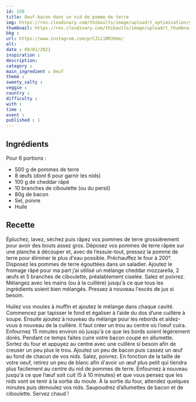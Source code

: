 ```yaml
---
id: 150
title: Oeuf-bacon dans un nid de pomme de terre
img: https://res.cloudinary.com/thibaults/image/upload/t_optimisation/v1610228996/Recipes/20210109_oeuf_nid_patate.jpg
thumbnail: https://res.cloudinary.com/thibaults/image/upload/t_thumbnail_josie/v1610228996/Recipes/20210109_oeuf_nid_patate.jpg
bkg : 
url: https://www.instagram.com/p/CJ1i10MJHem/
alt: 
date : 09/01/2021
inspiration : 
description: 
category :
main_ingredient : Oeuf
theme : 
sweety_salty : 
veggie : 
country :
difficulty :
with : 
time : 
event :
published : 1
---
```


## Ingrédients
Pour 6 portions :
 - 500 g de pommes de terre
 - 8 œufs (dont 6 pour garnir les nids)
 - 100 g de cheddar râpé
 - 10 branches de ciboulette (ou du persil)
 - 80g de bacon
 - Sel, poivre
 - Huile

## Recette
Épluchez, lavez, séchez puis râpez vos pommes de terre grossièrement pour avoir des bouts assez gros. Déposez vos pommes de terre râpée sur une planche à découper et, avec de l’essuie-tout, pressez la pomme de terre pour éliminer le plus d'eau possible. Préchauffez le four à 200°.
Disposez les pommes de terre égouttées dans un saladier. Ajoutez le fromage râpé pour ma part j’ai utilisé un mélange cheddar mozzarella, 2 œufs et 5 branches de ciboulette, préalablement ciselée. Salez et poivrez. Mélangez avec les mains (ou à la cuillère) jusqu'à ce que tous les ingrédients soient bien mélangés. Pressez à nouveau l'excès de jus si besoin.

Huilez vos moules à muffin et ajoutez le mélange dans chaque cavité. Commencez par tapisser le fond et égaliser à l’aide du dos d’une cuillère à soupe. Ensuite ajoutez à nouveau du mélange pour les rebords et aidez-vous à nouveau de la cuillère. Il faut créer un trou au centre où l’oeuf cuira. Enfournez 15 minutes environ où jusqu'à ce que les bords soient légèrement dorés. Pendant ce temps faites cuire votre bacon coupé en allumette. Sortez du four et appuyez au centre avec une cuillère si besoin afin de creuser un peu plus le trou. Ajoutez un peu de bacon puis cassez un œuf au fond de chacun de vos nids. Salez, poivrez. En fonction de la taille de votre oeuf, retirez un peu de blanc afin d'avoir un œuf plus petit qui tiendra plus facilement au centre du nid de pommes de terre. Enfournez à nouveau jusqu'à ce que l’œuf soit cuit (5 à 10 minutes) et que vous pensez que les nids vont se tenir à la sortie du moule. À la sortie du four, attendez quelques minutes puis démoulez vos nids. Saupoudrez d’allumettes de bacon et de ciboulette. Servez chaud !
